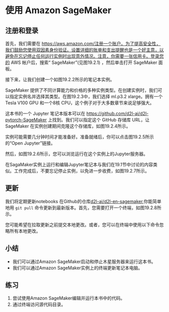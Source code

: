 

<!--
 * @version:
 * @Author:  StevenJokes https://github.com/StevenJokes
 * @Date: 2020-07-03 12:45:05
 * @LastEditors:  StevenJokes https://github.com/StevenJokes
 * @LastEditTime: 2020-07-03 12:52:00
 * @Description:
 * @TODO::
 * @Reference:
-->

# 使用 Amazon SageMaker

## 注册和登录

首先，我们需要在 https://aws.amazon.com/注册一个账户。为了提高安全性，我们鼓励您使用双因素身份验证。设置详细的账单和支出提醒也是一个好主意，以避免在忘记停止任何运行实例时出现意外情况。注意，你需要一张信用卡。登录您的 AWS 帐户后，搜索“ SageMaker”(见图19.2.1) ，然后单击打开 SageMaker 面板。

接下来，让我们创建一个如图19.2.2所示的笔记本实例。

SageMaker 提供了不同计算能力和价格的多种实例类型。在创建实例时，我们可以指定实例名并选择其类型。在图19.2.3中，我们选择 ml.p3.2 xlarge。拥有一个 Tesla V100 GPU 和一个8核 CPU，这个例子对于大多数章节来说足够强大。

这本书的一个 Jupyter 笔记本版本可以在 https://github.com/d2l-ai/d2l-pytorch-SageMaker 上找到。我们可以指定这个 GitHub 存储库 URL，让 SageMaker 在实例创建期间克隆这个存储库，如图19.2.4所示。

实例可能需要几分钟时间才能准备好。准备就绪后，你可以点击图19.2.5所示的“Open Jupyter”链接。

然后，如图19.2.6所示，您可以浏览运行在这个实例上的Jupyter服务器。

在SagaMaker实例上运行和编辑Jupyter笔记本与我们在19.1节中讨论的内容类似。工作完成后，不要忘记停止实例，以免进一步收费，如图19.2.7所示。

## 更新

我们将定期更新notebooks 在Github的仓库[d2l-ai/d2l-en-sagemaker](https://github.com/d2l-ai/d2l-en-sagemaker),你能简单地用 `git pull` 命令更新到最新版本。首先，您需要打开一个终端，如图19.2.8所示。

您可能希望在拉取更新之前提交本地更改。或者，您可以在终端中使用以下命令忽略所有本地更改。


## 小结

- 我们可以通过Amazon SageMaker启动和停止木星服务器来运行这本书。
- 我们可以通过Amazon SageMaker实例上的终端更新笔记本电脑。

## 练习

1. 尝试使用Amazon SageMaker编辑并运行本书中的代码。
1. 通过终端访问源代码目录。
